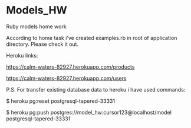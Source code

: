 # Models_HW
Ruby models home work

According to home task i've created examples.rb in root of application directory.
Please check it out.



Heroku links:

https://calm-waters-82927.herokuapp.com/products

https://calm-waters-82927.herokuapp.com/users


P.S.  For transfer existing database data to heroku i have used commands:

$ heroku pg:reset postgresql-tapered-33331

$ heroku pg:push postgres://model_hw:cursor123@localhost/model postgresql-tapered-33331

